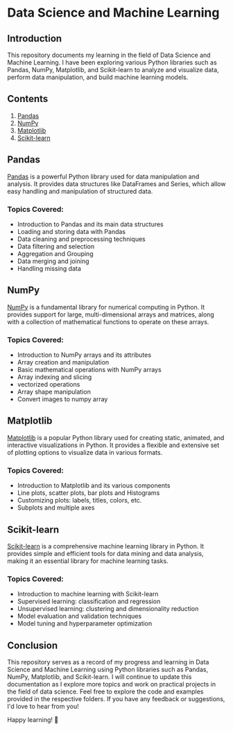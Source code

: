 # Data Science and Machine Learning 

## Introduction
This repository documents my learning  in the field of Data Science and Machine Learning. I have been exploring various Python libraries such as Pandas, NumPy, Matplotlib, and Scikit-learn to analyze and visualize data, perform data manipulation, and build machine learning models.

## Contents

1. [Pandas](#pandas)
2. [NumPy](#numpy)
3. [Matplotlib](#matplotlib)
4. [Scikit-learn](#scikit-learn)

## Pandas
[Pandas](https://pandas.pydata.org/) is a powerful Python library used for data manipulation and analysis. It provides data structures like DataFrames and Series, which allow easy handling and manipulation of structured data.

### Topics Covered:
- Introduction to Pandas and its main data structures
- Loading and storing data with Pandas
- Data cleaning and preprocessing techniques
- Data filtering and selection
- Aggregation and Grouping
- Data merging and joining
- Handling missing data


## NumPy
[NumPy](https://numpy.org/) is a fundamental library for numerical computing in Python. It provides support for large, multi-dimensional arrays and matrices, along with a collection of mathematical functions to operate on these arrays.

### Topics Covered:
- Introduction to NumPy arrays and its attributes
- Array creation and manipulation
- Basic mathematical operations with NumPy arrays
- Array indexing and slicing
- vectorized operations
- Array shape manipulation
- Convert images to  numpy array


## Matplotlib
[Matplotlib](https://matplotlib.org/) is a popular Python library used for creating static, animated, and interactive visualizations in Python. It provides a flexible and extensive set of plotting options to visualize data in various formats.

### Topics Covered:
- Introduction to Matplotlib and its various components
- Line plots, scatter plots, bar plots and Histograms
- Customizing plots: labels, titles, colors, etc.
- Subplots and multiple axes

## Scikit-learn
[Scikit-learn](https://scikit-learn.org/) is a comprehensive machine learning library in Python. It provides simple and efficient tools for data mining and data analysis, making it an essential library for machine learning tasks.

### Topics Covered:
- Introduction to machine learning with Scikit-learn
- Supervised learning: classification and regression
- Unsupervised learning: clustering and dimensionality reduction
- Model evaluation and validation techniques
- Model tuning and hyperparameter optimization


## Conclusion
This repository serves as a record of my progress and learning in Data Science and Machine Learning using Python libraries such as Pandas, NumPy, Matplotlib, and Scikit-learn. I will continue to update this documentation as I explore more topics and work on practical projects in the field of data science. Feel free to explore the code and examples provided in the respective folders. If you have any feedback or suggestions, I'd love to hear from you!

Happy learning! 🚀